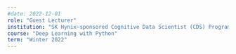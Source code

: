 ```yaml
---
#date: 2022-12-01
role: "Guest Lecturer"
institution: "SK Hynix–sponsored Cognitive Data Scientist (CDS) Program"
course: "Deep Learning with Python"
term: "Winter 2022"
---
```


